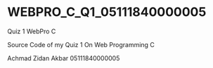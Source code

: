# WEBPRO_C_Q1_05111840000005
Quiz 1 WebPro C

Source Code of my Quiz 1 On Web Programming C

Achmad Zidan Akbar
05111840000005
